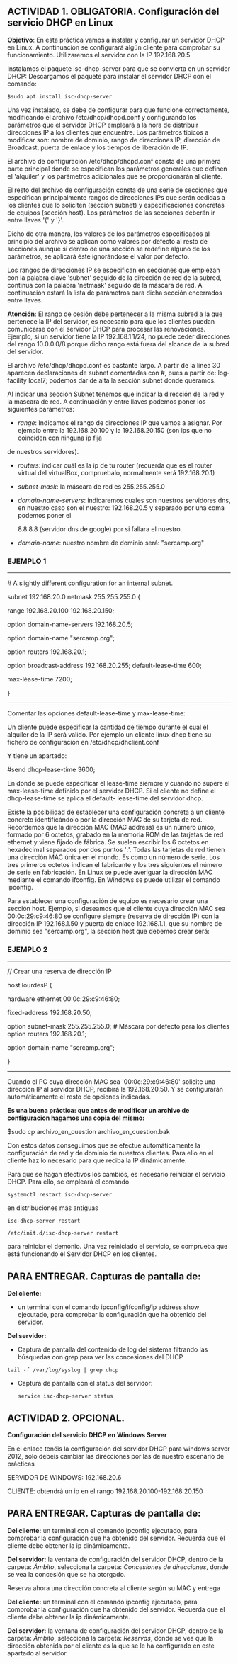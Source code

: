 ﻿## **ACTIVIDAD 1. OBLIGATORIA. Configuración del servicio DHCP en Linux**

**Objetivo**: En esta práctica vamos a instalar y configurar un servidor DHCP en Linux. A continuación se configurará algún cliente para comprobar su funcionamiento. Utilizaremos el servidor con la IP 192.168.20.5

Instalamos el paquete isc-dhcp-server para que se convierta en un servidor DHCP: Descargamos el paquete para instalar el servidor DHCP con el comando:

``$sudo apt install isc-dhcp-server``

Una vez instalado, se debe de configurar para que funcione correctamente, modificando el archivo /etc/dhcp/dhcpd.conf y configurando los parámetros que el servidor DHCP empleará a la hora de distribuir direcciones IP a los clientes que encuentre. Los parámetros típicos a modificar son: nombre de dominio, rango de direcciones IP, dirección de Broadcast, puerta de enlace y los tiempos de liberación de IP.

El archivo de configuración /etc/dhcp/dhcpd.conf consta de una primera parte principal donde se especifican los parámetros generales que definen el 'alquiler' y los parámetros adicionales que se proporcionarán al cliente.

El resto del archivo de configuración consta de una serie de secciones que especifican principalmente rangos de direcciones IPs que serán cedidas a los clientes que lo soliciten (sección subnet) y especificaciones concretas de equipos (sección host). Los parámetros de las secciones deberán ir entre llaves '{' y '}'.

Dicho de otra manera, los valores de los parámetros especificados al principio del archivo se aplican como valores por defecto al resto de secciones aunque si dentro de una sección se redefine alguno de los parámetros, se aplicará éste ignorándose el valor por defecto.

Los rangos de direcciones IP se especifican en secciones que empiezan con la palabra clave 'subnet' seguido de la dirección de red de la subred, continua con la palabra 'netmask' seguido de la máscara de red. A continuación estará la lista de parámetros para dicha sección encerrados entre llaves.

**Atención**: El rango de cesión debe pertenecer a la misma subred a la que pertenece la IP del servidor, es necesario para que los clientes puedan comunicarse con el servidor DHCP para procesar las renovaciones. Ejemplo, si un servidor tiene la IP 192.168.1.1/24, no puede ceder direcciones del rango 10.0.0.0/8 porque dicho rango está fuera del alcance de la subred del servidor.

El  archivo /etc/dhcp/dhcpd.conf  es  bastante  largo. A partir de  la línea  30 aparecen declaraciones de subnet comentadas con #, pues a partir de: log-facility local7; podemos dar de alta la sección subnet donde queramos.

Al indicar una sección Subnet tenemos que indicar la dirección de la red y la mascara de red. A continuación y entre llaves podemos poner los siguientes parámetros:

- *range*: Indicamos el rango de direcciones IP que vamos a asignar. Por ejemplo entre la 192.168.20.100 y la 192.168.20.150 (son ips que no coinciden con ninguna ip fija

de nuestros servidores).

- *routers*: indicar cuál es la ip de tu router (recuerda que es el router virtual del virtualBox, compruebalo, normalmente será 192.168.20.1)
- *subnet-mask*: la máscara de red es 255.255.255.0
- *domain-name-servers*: indicaremos cuales son nuestros servidores dns, en nuestro caso son el nuestro: 192.168.20.5 y separado por una coma podemos poner el

  8\.8.8.8 (servidor dns de google) por si fallara el nuestro.
- *domain-name*: nuestro nombre de dominio será: "sercamp.org"

### EJEMPLO 1

---

\# A slightly different configuration for an internal subnet.   

subnet 192.168.20.0 netmask 255.255.255.0 {  

range 192.168.20.100 192.168.20.150;  

option domain-name-servers 192.168.20.5;

option domain-name "sercamp.org";

option routers 192.168.20.1;

option broadcast-address 192.168.20.255; default-lease-time 600;

max-léase-time 7200;

}

---

Comentar las opciones default-lease-time y max-lease-time:

Un cliente puede especificar la cantidad de tiempo durante el cual el alquiler de la IP será valido.  Por  ejemplo  un  cliente  linux  dhcp  tiene  su  fichero  de  configuración  en /etc/dhcp/dhclient.conf

Y tiene un apartado:

#send dhcp-lease-time 3600;

En donde se puede especificar el lease-time siempre y cuando no supere el max-lease-time definido por el servidor DHCP. Si el cliente no define el dhcp-lease-time se aplica el default- lease-time del servidor dhcp.

Existe la posibilidad de establecer una configuración concreta a un cliente concreto identificándolo por la dirección MAC de su tarjeta de red. Recordemos que la dirección MAC (MAC address) es un número único, formado por 6 octetos, grabado en la memoria ROM de las tarjetas de red ethernet y viene fijado de fábrica. Se suelen escribir los 6 octetos en hexadecimal separados por dos puntos ':'. Todas las tarjetas de red tienen una dirección MAC única en el mundo. Es como un número de serie. Los tres primeros octetos indican el fabricante y los tres siguientes el número de serie en fabricación. En Linux se puede averiguar la dirección MAC mediante el comando ifconfig. En Windows se puede utilizar el comando ipconfig.

Para establecer una configuración de equipo es necesario crear una sección host. Ejemplo, si deseamos que el cliente cuya dirección MAC sea 00:0c:29:c9:46:80 se configure siempre (reserva de dirección IP) con la dirección IP 192.168.1.50 y puerta de enlace 192.168.1.1, que su nombre de dominio sea "sercamp.org", la sección host que debemos crear será:

### EJEMPLO 2

---

// Crear una reserva de dirección IP

host lourdesP {

hardware ethernet 00:0c:29:c9:46:80;

fixed-address 192.168.20.50;

option subnet-mask 255.255.255.0; # Máscara por defecto para los clientes  option routers 192.168.20.1;

option domain-name "sercamp.org";

}

---

Cuando el PC cuya dirección MAC sea '00:0c:29:c9:46:80' solicite una dirección IP al servidor DHCP, recibirá la 192.168.20.50. Y se configurarán automáticamente el resto de opciones indicadas.

**Es una buena práctica: que antes de modificar un archivo de configuracion hagamos una copia del mismo:**

$sudo cp archivo\_en\_cuestion archivo\_en\_cuestion.bak

Con estos datos conseguimos que se efectue automáticamente la configuración de red y de dominio de nuestros clientes. Para ello en el cliente haz lo necesario para que reciba la IP dinámicamente.

Para que se hagan efectivos los cambios, es necesario reiniciar el servicio DHCP. Para ello, se empleará el comando

```
systemctl restart isc-dhcp-server
```

en distribuciones más antiguas

```
isc-dhcp-server restart
```

```
/etc/init.d/isc-dhcp-server restart
```

para reiniciar el demonio. Una vez reiniciado el servicio, se comprueba que está funcionando el Servidor DHCP en los clientes.

## **PARA ENTREGAR. Capturas de pantalla de:**

**Del cliente:**

- un  terminal  con  el  comando  ipconfig/ifconfig/ip  address  show  ejecutado,  para comprobar la configuración que ha obtenido del servidor.

**Del servidor:**

- Captura de pantalla del contenido de log del sistema filtrando las búsquedas con grep para ver las concesiones del DHCP

```
tail -f /var/log/syslog | grep dhcp
```

- Captura de pantalla con el status del servidor:
  ```
  service isc-dhcp-server status
  ```

## **ACTIVIDAD  2. OPCIONAL.**

**Configuración del servicio DHCP en Windows Server**

En el enlace tenéis la configuración del servidor DHCP para windows server 2012, sólo debéis cambiar las direcciones por las de nuestro escenario de prácticas

SERVIDOR DE WINDOWS: 192.168.20.6

CLIENTE: obtendrá un ip en el rango 192.168.20.100-192.168.20.150 

## **PARA ENTREGAR. Capturas de pantalla de:**

**Del cliente:** un terminal con el comando ipconfig ejecutado, para comprobar la configuración que ha obtenido del servidor. Recuerda que el cliente debe obtener la ip dinámicamente.

**Del servidor:** la ventana de configuración del servidor DHCP, dentro de la carpeta: *Ámbito*, selecciona la carpeta: *Concesiones de direcciones*, donde se vea la concesión que se ha otorgado.

Reserva ahora una dirección concreta al cliente según su MAC y entrega

**Del cliente:** un terminal con el comando ipconfig ejecutado, para comprobar la configuración que ha obtenido del servidor. Recuerda que el cliente debe obtener la **ip** dinámicamente.

**Del servidor:** la ventana de configuración del servidor DHCP, dentro de la carpeta: *Ámbito*, selecciona la carpeta: *Reservas*, donde se vea que la dirección obtenida por el cliente es la que se le ha configurado en este apartado al servidor.



